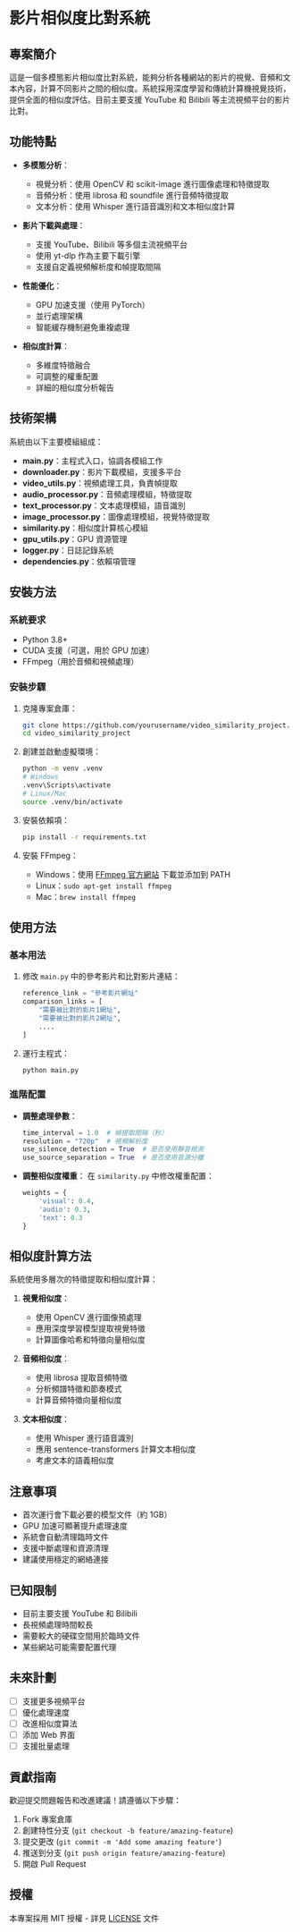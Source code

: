# 影片相似度比對系統

## 專案簡介

這是一個多模態影片相似度比對系統，能夠分析各種網站的影片的視覺、音頻和文本內容，計算不同影片之間的相似度。系統採用深度學習和傳統計算機視覺技術，提供全面的相似度評估。目前主要支援 YouTube 和 Bilibili 等主流視頻平台的影片比對。

## 功能特點

- **多模態分析**：
  - 視覺分析：使用 OpenCV 和 scikit-image 進行圖像處理和特徵提取
  - 音頻分析：使用 librosa 和 soundfile 進行音頻特徵提取
  - 文本分析：使用 Whisper 進行語音識別和文本相似度計算

- **影片下載與處理**：
  - 支援 YouTube、Bilibili 等多個主流視頻平台
  - 使用 yt-dlp 作為主要下載引擎
  - 支援自定義視頻解析度和幀提取間隔

- **性能優化**：
  - GPU 加速支援（使用 PyTorch）
  - 並行處理架構
  - 智能緩存機制避免重複處理

- **相似度計算**：
  - 多維度特徵融合
  - 可調整的權重配置
  - 詳細的相似度分析報告

## 技術架構

系統由以下主要模組組成：

- **main.py**：主程式入口，協調各模組工作
- **downloader.py**：影片下載模組，支援多平台
- **video_utils.py**：視頻處理工具，負責幀提取
- **audio_processor.py**：音頻處理模組，特徵提取
- **text_processor.py**：文本處理模組，語音識別
- **image_processor.py**：圖像處理模組，視覺特徵提取
- **similarity.py**：相似度計算核心模組
- **gpu_utils.py**：GPU 資源管理
- **logger.py**：日誌記錄系統
- **dependencies.py**：依賴項管理

## 安裝方法

### 系統要求

- Python 3.8+
- CUDA 支援（可選，用於 GPU 加速）
- FFmpeg（用於音頻和視頻處理）

### 安裝步驟

1. 克隆專案倉庫：
   ```bash
   git clone https://github.com/yourusername/video_similarity_project.git
   cd video_similarity_project
   ```

2. 創建並啟動虛擬環境：
   ```bash
   python -m venv .venv
   # Windows
   .venv\Scripts\activate
   # Linux/Mac
   source .venv/bin/activate
   ```

3. 安裝依賴項：
   ```bash
   pip install -r requirements.txt
   ```

4. 安裝 FFmpeg：
   - Windows：使用 [FFmpeg 官方網站](https://ffmpeg.org/download.html) 下載並添加到 PATH
   - Linux：`sudo apt-get install ffmpeg`
   - Mac：`brew install ffmpeg`

## 使用方法

### 基本用法

1. 修改 `main.py` 中的參考影片和比對影片連結：
   ```python
   reference_link = "參考影片網址"
   comparison_links = [
       "需要被比對的影片1網址",
       "需要被比對的影片2網址",
       ....
   ]
   ```

2. 運行主程式：
   ```bash
   python main.py
   ```

### 進階配置

- **調整處理參數**：
  ```python
  time_interval = 1.0  # 幀提取間隔（秒）
  resolution = "720p"  # 視頻解析度
  use_silence_detection = True  # 是否使用靜音檢測
  use_source_separation = True  # 是否使用音源分離
  ```

- **調整相似度權重**：
  在 `similarity.py` 中修改權重配置：
  ```python
  weights = {
      'visual': 0.4,
      'audio': 0.3,
      'text': 0.3
  }
  ```

## 相似度計算方法

系統使用多層次的特徵提取和相似度計算：

1. **視覺相似度**：
   - 使用 OpenCV 進行圖像預處理
   - 應用深度學習模型提取視覺特徵
   - 計算圖像哈希和特徵向量相似度

2. **音頻相似度**：
   - 使用 librosa 提取音頻特徵
   - 分析頻譜特徵和節奏模式
   - 計算音頻特徵向量相似度

3. **文本相似度**：
   - 使用 Whisper 進行語音識別
   - 應用 sentence-transformers 計算文本相似度
   - 考慮文本的語義相似度

## 注意事項

- 首次運行會下載必要的模型文件（約 1GB）
- GPU 加速可顯著提升處理速度
- 系統會自動清理臨時文件
- 支援中斷處理和資源清理
- 建議使用穩定的網絡連接

## 已知限制

- 目前主要支援 YouTube 和 Bilibili
- 長視頻處理時間較長
- 需要較大的硬碟空間用於臨時文件
- 某些網站可能需要配置代理

## 未來計劃

- [ ] 支援更多視頻平台
- [ ] 優化處理速度
- [ ] 改進相似度算法
- [ ] 添加 Web 界面
- [ ] 支援批量處理

## 貢獻指南

歡迎提交問題報告和改進建議！請遵循以下步驟：

1. Fork 專案倉庫
2. 創建特性分支 (`git checkout -b feature/amazing-feature`)
3. 提交更改 (`git commit -m 'Add some amazing feature'`)
4. 推送到分支 (`git push origin feature/amazing-feature`)
5. 開啟 Pull Request

## 授權

本專案採用 MIT 授權 - 詳見 [LICENSE](LICENSE) 文件 